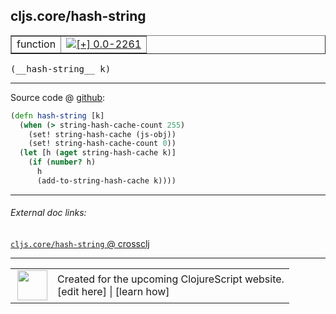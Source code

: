 ## cljs.core/hash-string



 <table border="1">
<tr>
<td>function</td>
<td><a href="https://github.com/cljsinfo/cljs-api-docs/tree/0.0-2261"><img valign="middle" alt="[+] 0.0-2261" title="Added in 0.0-2261" src="https://img.shields.io/badge/+-0.0--2261-lightgrey.svg"></a> </td>
</tr>
</table>


 <samp>
(__hash-string__ k)<br>
</samp>

---







Source code @ [github](https://github.com/clojure/clojurescript/blob/r1.8.34/src/main/cljs/cljs/core.cljs#L870-L877):

```clj
(defn hash-string [k]
  (when (> string-hash-cache-count 255)
    (set! string-hash-cache (js-obj))
    (set! string-hash-cache-count 0))
  (let [h (aget string-hash-cache k)]
    (if (number? h)
      h
      (add-to-string-hash-cache k))))
```

<!--
Repo - tag - source tree - lines:

 <pre>
clojurescript @ r1.8.34
└── src
    └── main
        └── cljs
            └── cljs
                └── <ins>[core.cljs:870-877](https://github.com/clojure/clojurescript/blob/r1.8.34/src/main/cljs/cljs/core.cljs#L870-L877)</ins>
</pre>

-->

---



###### External doc links:

[`cljs.core/hash-string` @ crossclj](http://crossclj.info/fun/cljs.core.cljs/hash-string.html)<br>

---

 <table>
<tr><td>
<img valign="middle" align="right" width="48px" src="http://i.imgur.com/Hi20huC.png">
</td><td>
Created for the upcoming ClojureScript website.<br>
[edit here] | [learn how]
</td></tr></table>

[edit here]:https://github.com/cljsinfo/cljs-api-docs/blob/master/cljsdoc/cljs.core/hash-string.cljsdoc
[learn how]:https://github.com/cljsinfo/cljs-api-docs/wiki/cljsdoc-files

<!--

This information was too distracting to show to readers, but I'll leave it
commented here since it is helpful to:

- pretty-print the data used to generate this document
- and show how to retrieve that data



The API data for this symbol:

```clj
{:ns "cljs.core",
 :name "hash-string",
 :type "function",
 :signature ["[k]"],
 :source {:code "(defn hash-string [k]\n  (when (> string-hash-cache-count 255)\n    (set! string-hash-cache (js-obj))\n    (set! string-hash-cache-count 0))\n  (let [h (aget string-hash-cache k)]\n    (if (number? h)\n      h\n      (add-to-string-hash-cache k))))",
          :title "Source code",
          :repo "clojurescript",
          :tag "r1.8.34",
          :filename "src/main/cljs/cljs/core.cljs",
          :lines [870 877]},
 :full-name "cljs.core/hash-string",
 :full-name-encode "cljs.core/hash-string",
 :history [["+" "0.0-2261"]]}

```

Retrieve the API data for this symbol:

```clj
;; from Clojure REPL
(require '[clojure.edn :as edn])
(-> (slurp "https://raw.githubusercontent.com/cljsinfo/cljs-api-docs/catalog/cljs-api.edn")
    (edn/read-string)
    (get-in [:symbols "cljs.core/hash-string"]))
```

-->
